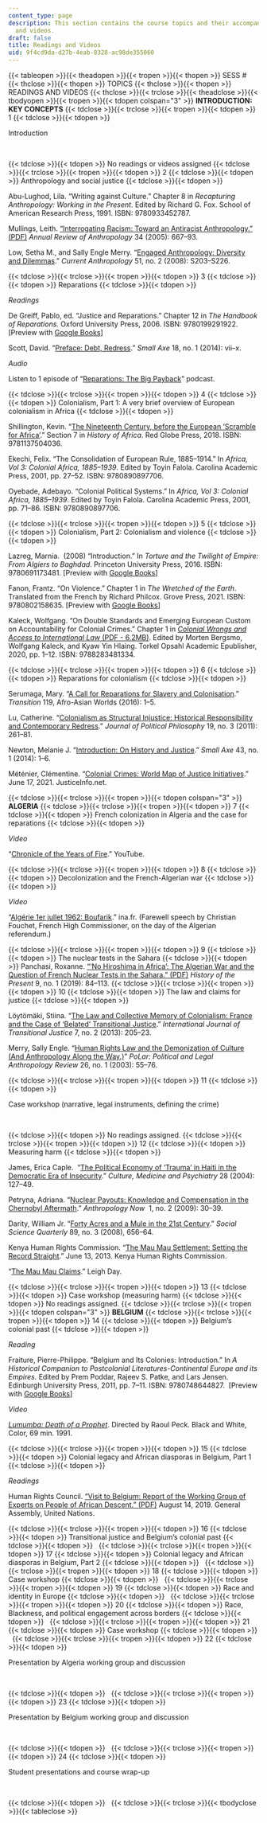 ```yaml
---
content_type: page
description: This section contains the course topics and their accompanying readings
  and videos.
draft: false
title: Readings and Videos
uid: 9f4cd9da-d27b-4eab-8328-ac98de355060
---
```

{{< tableopen >}}{{< theadopen >}}{{< tropen >}}{{< thopen >}}
SESS #
{{< thclose >}}{{< thopen >}}
TOPICS
{{< thclose >}}{{< thopen >}}
READINGS AND VIDEOS
{{< thclose >}}{{< trclose >}}{{< theadclose >}}{{< tbodyopen >}}{{< tropen >}}{{< tdopen colspan="3" >}}
**INTRODUCTION: KEY CONCEPTS**
{{< tdclose >}}{{< trclose >}}{{< tropen >}}{{< tdopen >}}
1
{{< tdclose >}}{{< tdopen >}}

Introduction

 

{{< tdclose >}}{{< tdopen >}}
No readings or videos assigned
{{< tdclose >}}{{< trclose >}}{{< tropen >}}{{< tdopen >}}
2
{{< tdclose >}}{{< tdopen >}}
Anthropology and social justice
{{< tdclose >}}{{< tdopen >}}

Abu-Lughod, Lila. “Writing against Culture.” Chapter 8 in *Recapturing Anthropology: Working in the Present*. Edited by Richard G. Fox. School of American Research Press, 1991. ISBN: 9780933452787. 

Mullings, Leith. [“Interrogating Racism: Toward an Antiracist Anthropology.” (PDF)](https://antropologiadeoutraforma.files.wordpress.com/2013/04/mullings-leith-interrogating-racism-toward-an-antiracist-anthropology.pdf) *Annual Review of Anthropology* 34 (2005): 667–93.

Low, Setha M., and Sally Engle Merry. “[Engaged Anthropology: Diversity and Dilemmas](https://www.journals.uchicago.edu/doi/10.1086/653837).” *Current Anthropology* 51, no. 2 (2008): S203–S226.

{{< tdclose >}}{{< trclose >}}{{< tropen >}}{{< tdopen >}}
3
{{< tdclose >}}{{< tdopen >}}
Reparations
{{< tdclose >}}{{< tdopen >}}

*Readings*

De Greiff, Pablo, ed. “Justice and Reparations.” Chapter 12 in *The Handbook of Reparations.* Oxford University Press, 2006. ISBN: ‎9780199291922. \[Preview with [Google Books](https://www.google.com/books/edition/The_Handbook_of_Reparations/HwsUDAAAQBAJ?hl=en&gbpv=1&dq=The+Handbook+of+Reparations&printsec=frontcover)\]

Scott, David. “[Preface: Debt, Redress](https://read.dukeupress.edu/small-axe/article/18/1%20(43)/vii/33315/Preface-Debt-Redress).” *Small Axe* 18, no. 1 (2014): vii–x.

*Audio*

Listen to 1 episode of “[Reparations: The Big Payback](https://reparationsbigpayback.com/episode/episode-three-history-of-reparations/)” podcast.

{{< tdclose >}}{{< trclose >}}{{< tropen >}}{{< tdopen >}}
4
{{< tdclose >}}{{< tdopen >}}
Colonialism, Part 1: A very brief overview of European colonialism in Africa
{{< tdclose >}}{{< tdopen >}}

Shillington, Kevin. “[The Nineteenth Century, before the European ‘Scramble for Africa’](https://ebookcentral.proquest.com/lib/mit/reader.action?docID=6234905&ppg=267).” Section 7 in *History of Africa*. Red Globe Press, 2018. ISBN: ‎9781137504036. 

Ekechi, Felix. “The Consolidation of European Rule, 1885–1914.” In *Africa, Vol 3: Colonial Africa, 1885–1939*. Edited by Toyin Falola. Carolina Academic Press, 2001, pp. 27–52. ISBN: ‎9780890897706. 

Oyebade, Adebayo. “Colonial Political Systems.” In *Africa, Vol 3: Colonial Africa, 1885–1939*. Edited by Toyin Falola. Carolina Academic Press, 2001, pp. 71–86. ISBN: ‎9780890897706. 

{{< tdclose >}}{{< trclose >}}{{< tropen >}}{{< tdopen >}}
5
{{< tdclose >}}{{< tdopen >}}
Colonialism, Part 2: Colonialism and violence
{{< tdclose >}}{{< tdopen >}}

Lazreg, Marnia.  (2008) “Introduction.” In *Torture and the Twilight of Empire: From Algiers to Baghdad*. Princeton University Press, 2016. ISBN: ‎9780691173481. \[Preview with [Google Books](https://www.google.com/books/edition/Torture_and_the_Twilight_of_Empire/ZuFKDQAAQBAJ?hl=en&gbpv=1)\]

Fanon, Frantz. “On Violence.” Chapter 1 in *The Wretched of the Earth*. Translated from the French by Richard Philcox. Grove Press, 2021. ISBN: ‎9780802158635. \[Preview with [Google Books](https://www.google.com/books/edition/The_Wretched_of_the_Earth/-XGKFJq4eccC?hl=en&gbpv=1)\]

Kaleck, Wolfgang. “On Double Standards and Emerging European Custom on Accountability for Colonial Crimes.” Chapter 1 in [*Colonial Wrongs and Access to International Law* (PDF - 6.2MB)](https://www.toaep.org/ps-pdf/40-bergsmo-kaleck-kyaw). Edited by Morten Bergsmo, Wolfgang Kaleck, and Kyaw Yin Hlaing. Torkel Opsahl Academic Epublisher, 2020, pp. 1–12. ISBN: ‎9788283481334. 

{{< tdclose >}}{{< trclose >}}{{< tropen >}}{{< tdopen >}}
6
{{< tdclose >}}{{< tdopen >}}
Reparations for colonialism
{{< tdclose >}}{{< tdopen >}}

Serumaga, Mary. “[A Call for Reparations for Slavery and Colonisation](https://www.jstor.org/stable/10.2979/transition.119.1.01#metadata_info_tab_contents).” *Transition* 119, Afro-Asian Worlds (2016): 1–5.

Lu, Catherine. “[Colonialism as Structural Injustice: Historical Responsibility and Contemporary Redress](https://onlinelibrary.wiley.com/doi/full/10.1111/j.1467-9760.2011.00403.x).” *Journal of Political Philosophy* 19, no. 3 (2011): 261–81.

Newton, Melanie J. “[Introduction: On History and Justice](https://read.dukeupress.edu/small-axe/article/18/1%20(43)/1/33317/Introduction-On-History-and-Justice).” *Small Axe* 43, no. 1 (2014): 1–6.

Méténier, Clémentine. “[Colonial Crimes: World Map of Justice Initiatives](https://www.justiceinfo.net/en/78677-colonial-crimes-world-map-justice-initiatives.html).” June 17, 2021. JusticeInfo.net.

{{< tdclose >}}{{< trclose >}}{{< tropen >}}{{< tdopen colspan="3" >}}
**ALGERIA**
{{< tdclose >}}{{< trclose >}}{{< tropen >}}{{< tdopen >}}
7
{{< tdclose >}}{{< tdopen >}}
French colonization in Algeria and the case for reparations
{{< tdclose >}}{{< tdopen >}}

*Video*

“[Chronicle of the Years of Fire](https://www.youtube.com/watch?v=s6MuVXQ9jWk).” YouTube.

{{< tdclose >}}{{< trclose >}}{{< tropen >}}{{< tdopen >}}
8
{{< tdclose >}}{{< tdopen >}}
Decolonization and the French-Algerian war
{{< tdclose >}}{{< tdopen >}}

*Video*

“[Algérie 1er jullet 1962: Boufarik](https://www.ina.fr/ina-eclaire-actu/video/caf97505619/algerie-1er-juillet-1962-boufarik-christian-fouchet).” ina.fr. (Farewell speech by Christian Fouchet, French High Commissioner, on the day of the Algerian referendum.)

{{< tdclose >}}{{< trclose >}}{{< tropen >}}{{< tdopen >}}
9
{{< tdclose >}}{{< tdopen >}}
The nuclear tests in the Sahara
{{< tdclose >}}{{< tdopen >}}
Panchasi, Roxanne. [“‘No Hiroshima in Africa’: The Algerian War and the Question of French Nuclear Tests in the Sahara.” (PDF)](https://roxannepanchasi15963656.files.wordpress.com/2019/12/historypresent.9.1.0084.pdf) *History of the Present* 9, no. 1 (2019): 84–113.
{{< tdclose >}}{{< trclose >}}{{< tropen >}}{{< tdopen >}}
10
{{< tdclose >}}{{< tdopen >}}
The law and claims for justice
{{< tdclose >}}{{< tdopen >}}

Löytömäki, Stiina. “[The Law and Collective Memory of Colonialism: France and the Case of ‘Belated’ Transitional Justice](https://academic.oup.com/ijtj/article-abstract/7/2/205/723007).” *International Journal of Transitional Justice* 7, no. 2 (2013): 205–23.

Merry, Sally Engle. “[Human Rights Law and the Demonization of Culture (And Anthropology Along the Way.)](https://anthrosource.onlinelibrary.wiley.com/doi/abs/10.1525/pol.2003.26.1.55)” *PoLar: Political and Legal Anthropology Review* 26, no. 1 (2003): 55–76.

{{< tdclose >}}{{< trclose >}}{{< tropen >}}{{< tdopen >}}
11
{{< tdclose >}}{{< tdopen >}}

Case workshop (narrative, legal instruments, defining the crime)

 

{{< tdclose >}}{{< tdopen >}}
No readings assigned.
{{< tdclose >}}{{< trclose >}}{{< tropen >}}{{< tdopen >}}
12
{{< tdclose >}}{{< tdopen >}}
Measuring harm
{{< tdclose >}}{{< tdopen >}}

James, Erica Caple.  “[The Political Economy of ‘Trauma’ in Haiti in the Democratic Era of Insecurity](https://link.springer.com/article/10.1023/B:MEDI.0000034407.39471.d4).” *Culture, Medicine and Psychiatry* 28 (2004): 127–49.

Petryna, Adriana. “[Nuclear Payouts: Knowledge and Compensation in the Chernobyl Aftermath](https://anthronow.com/online-articles/nuclear-payouts-knowledge-and-compensation-in-the-chernobyl-aftermath).” *Anthropology Now*  1, no. 2 (2009): 30–39.

Darity, William Jr. “[Forty Acres and a Mule in the 21st Century](https://www.jstor.org/stable/42956508#metadata_info_tab_contents).” *Social Science Quarterly* 89, no. 3 (2008), 656–64.

Kenya Human Rights Commission. “[The Mau Mau Settlement: Setting the Record Straight](https://www.khrc.or.ke/2015-03-04-10-37-01/press-releases/404-the-mau-mau-settlement-setting-the-record-straight.html).” June 13, 2013. Kenya Human Rights Commission.

“[The Mau Mau Claims](https://www.leighday.co.uk/latest-updates/cases-and-testimonials/cases/the-mau-mau-claims/).” Leigh Day.

{{< tdclose >}}{{< trclose >}}{{< tropen >}}{{< tdopen >}}
13
{{< tdclose >}}{{< tdopen >}}
Case workshop (measuring harm)
{{< tdclose >}}{{< tdopen >}}
No readings assigned.
{{< tdclose >}}{{< trclose >}}{{< tropen >}}{{< tdopen colspan="3" >}}
**BELGIUM**
{{< tdclose >}}{{< trclose >}}{{< tropen >}}{{< tdopen >}}
14
{{< tdclose >}}{{< tdopen >}}
Belgium’s colonial past
{{< tdclose >}}{{< tdopen >}}

*Reading*

Fraiture, Pierre-Philippe. “Belgium and Its Colonies: Introduction.” In *A Historical Companion to Postcolonial Literatures-Continental Europe and its Empires.* Edited by Prem Poddar, Rajeev S. Patke, and Lars Jensen. Edinburgh University Press, 2011, pp. 7–11. ISBN: ‎9780748644827.  \[Preview with [Google Books](https://www.google.com/books/edition/Historical_Companion_to_Postcolonial_Lit/HfPcCQAAQBAJ?hl=en&gbpv=1)\]

*Video*

[*Lumumba: Death of a Prophet*](https://www.imdb.com/title/tt0104775/). Directed by Raoul Peck. Black and White, Color, 69 min. 1991.

{{< tdclose >}}{{< trclose >}}{{< tropen >}}{{< tdopen >}}
15
{{< tdclose >}}{{< tdopen >}}
Colonial legacy and African diasporas in Belgium, Part 1
{{< tdclose >}}{{< tdopen >}}

*Readings*

Human Rights Council. [“Visit to Belgium: Report of the Working Group of Experts on People of African Descent.” (PDF)](https://documents-dds-ny.un.org/doc/UNDOC/GEN/G19/243/13/PDF/G1924313.pdf?OpenElement) August 14, 2019. General Assembly, United Nations.

{{< tdclose >}}{{< trclose >}}{{< tropen >}}{{< tdopen >}}
16
{{< tdclose >}}{{< tdopen >}}
Transitional justice and Belgium’s colonial past
{{< tdclose >}}{{< tdopen >}}
 
{{< tdclose >}}{{< trclose >}}{{< tropen >}}{{< tdopen >}}
17
{{< tdclose >}}{{< tdopen >}}
Colonial legacy and African diasporas in Belgium, Part 2
{{< tdclose >}}{{< tdopen >}}
 
{{< tdclose >}}{{< trclose >}}{{< tropen >}}{{< tdopen >}}
18
{{< tdclose >}}{{< tdopen >}}
Case workshop
{{< tdclose >}}{{< tdopen >}}
 
{{< tdclose >}}{{< trclose >}}{{< tropen >}}{{< tdopen >}}
19
{{< tdclose >}}{{< tdopen >}}
Race and identity in Europe
{{< tdclose >}}{{< tdopen >}}
 
{{< tdclose >}}{{< trclose >}}{{< tropen >}}{{< tdopen >}}
20
{{< tdclose >}}{{< tdopen >}}
Race, Blackness, and political engagement across borders
{{< tdclose >}}{{< tdopen >}}
 
{{< tdclose >}}{{< trclose >}}{{< tropen >}}{{< tdopen >}}
21
{{< tdclose >}}{{< tdopen >}}
Case workshop
{{< tdclose >}}{{< tdopen >}}
 
{{< tdclose >}}{{< trclose >}}{{< tropen >}}{{< tdopen >}}
22
{{< tdclose >}}{{< tdopen >}}

Presentation by Algeria working group and discussion

 

{{< tdclose >}}{{< tdopen >}}
 
{{< tdclose >}}{{< trclose >}}{{< tropen >}}{{< tdopen >}}
23
{{< tdclose >}}{{< tdopen >}}

Presentation by Belgium working group and discussion

 

{{< tdclose >}}{{< tdopen >}}
 
{{< tdclose >}}{{< trclose >}}{{< tropen >}}{{< tdopen >}}
24
{{< tdclose >}}{{< tdopen >}}

Student presentations and course wrap-up

 

{{< tdclose >}}{{< tdopen >}}
 
{{< tdclose >}}{{< trclose >}}{{< tbodyclose >}}{{< tableclose >}}
